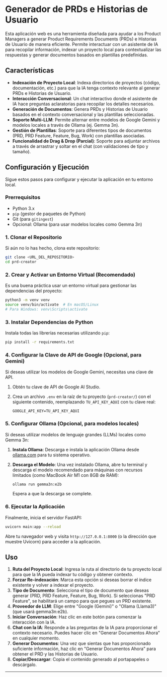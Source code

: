 # Generador de PRDs e Historias de Usuario

Esta aplicación web es una herramienta diseñada para ayudar a los Product Managers a generar Product Requirements Documents (PRDs) e Historias de Usuario de manera eficiente. Permite interactuar con un asistente de IA para recopilar información, indexar un proyecto local para contextualizar las respuestas y generar documentos basados en plantillas predefinidas.

## Características

*   **Indexación de Proyecto Local**: Indexa directorios de proyectos (código, documentación, etc.) para que la IA tenga contexto relevante al generar PRDs e Historias de Usuario.
*   **Interacción Conversacional**: Un chat interactivo donde el asistente de IA hace preguntas aclaratorias para recopilar los detalles necesarios.
*   **Generación de Documentos**: Genera PRDs y Historias de Usuario basados en el contexto conversacional y las plantillas seleccionadas.
*   **Soporte Multi-LLM**: Permite alternar entre modelos de Google Gemini y modelos locales a través de Ollama (ej. Gemma 3n).
*   **Gestión de Plantillas**: Soporte para diferentes tipos de documentos (PRD, PRD Feature, Feature, Bug, Work) con plantillas asociadas.
*   **Funcionalidad de Drag & Drop (Parcial)**: Soporte para adjuntar archivos a través de arrastrar y soltar en el chat (con validaciones de tipo y tamaño).

## Configuración y Ejecución

Sigue estos pasos para configurar y ejecutar la aplicación en tu entorno local.

### Prerrequisitos

*   Python 3.x
*   `pip` (gestor de paquetes de Python)
*   Git (para `gitingest`)
*   Opcional: Ollama (para usar modelos locales como Gemma 3n)

### 1. Clonar el Repositorio

Si aún no lo has hecho, clona este repositorio:

```bash
git clone <URL_DEL_REPOSITORIO>
cd prd-creator
```

### 2. Crear y Activar un Entorno Virtual (Recomendado)

Es una buena práctica usar un entorno virtual para gestionar las dependencias del proyecto:

```bash
python3 -m venv venv
source venv/bin/activate  # En macOS/Linux
# Para Windows: venv\Scripts\activate
```

### 3. Instalar Dependencias de Python

Instala todas las librerías necesarias utilizando `pip`:

```bash
pip install -r requirements.txt
```

### 4. Configurar la Clave de API de Google (Opcional, para Gemini)

Si deseas utilizar los modelos de Google Gemini, necesitas una clave de API.

1.  Obtén tu clave de API de Google AI Studio.
2.  Crea un archivo `.env` en la raíz de tu proyecto (`prd-creator/`) con el siguiente contenido, reemplazando `TU_API_KEY_AQUI` con tu clave real:

    ```
    GOOGLE_API_KEY=TU_API_KEY_AQUI
    ```

### 5. Configurar Ollama (Opcional, para modelos locales)

Si deseas utilizar modelos de lenguaje grandes (LLMs) locales como Gemma 3n:

1.  **Instala Ollama**: Descarga e instala la aplicación Ollama desde [ollama.com](https://ollama.com/) para tu sistema operativo.
2.  **Descarga el Modelo**: Una vez instalado Ollama, abre tu terminal y descarga el modelo recomendado para máquinas con recursos limitados (como MacBook Air M1 con 8GB de RAM):

    ```bash
    ollama run gemma3n:e2b
    ```
    Espera a que la descarga se complete.

### 6. Ejecutar la Aplicación

Finalmente, inicia el servidor FastAPI:

```bash
uvicorn main:app --reload
```

Abre tu navegador web y visita `http://127.0.0.1:8000` (o la dirección que muestre Uvicorn) para acceder a la aplicación.

## Uso

1.  **Ruta del Proyecto Local**: Ingresa la ruta al directorio de tu proyecto local para que la IA pueda indexar tu código y obtener contexto.
2.  **Forzar Re-indexación**: Marca esta opción si deseas borrar el índice existente y volver a indexar el proyecto.
3.  **Tipo de Documento**: Selecciona el tipo de documento que deseas generar (PRD, PRD Feature, Feature, Bug, Work). Si seleccionas "PRD Feature", se habilitará un campo para que pegues un PRD existente.
4.  **Proveedor de LLM**: Elige entre "Google (Gemini)" o "Ollama (Llama3)" (que usará gemma3n:e2b).
5.  **Iniciar Conversación**: Haz clic en este botón para comenzar la interacción con la IA.
6.  **Chat con la IA**: Responde a las preguntas de la IA para proporcionar el contexto necesario. Puedes hacer clic en "Generar Documentos Ahora" en cualquier momento.
7.  **Generar Documentos**: Una vez que sientas que has proporcionado suficiente información, haz clic en "Generar Documentos Ahora" para obtener el PRD y las Historias de Usuario.
8.  **Copiar/Descargar**: Copia el contenido generado al portapapeles o descárgalo.

---
